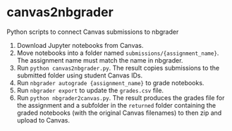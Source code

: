 # canvas2nbgrader

Python scripts to connect Canvas submissions to nbgrader

1. Download Jupyter notebooks from Canvas.
2. Move notebooks into a folder named `submissions/{assignment_name}`. The assignment name must match the name in nbgrader.
3. Run `python canvas2nbgrader.py`. The result copies submissions to the submitted folder using student Canvas IDs.
4. Run `nbgrader autograde {assignment_name}` to grade notebooks.
5. Run `nbgrader export` to update the `grades.csv` file.
6. Run `python nbgrader2canvas.py`. The result produces the grades file for the assignment and a subfolder in the `returned` folder containing the graded notebooks (with the original Canvas filenames) to then zip and upload to Canvas.
